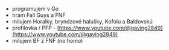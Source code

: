 - programujem v Go
- hrám Fall Guys a FNF
- milujem Horalky, bryndzové halušky, Kofolu a Baldovskú
- profilovka / PFP - [https://www.youtube.com/@gaving2849](https://www.youtube.com/@gaving2849)
- milujem BF z FNF (no homo)
